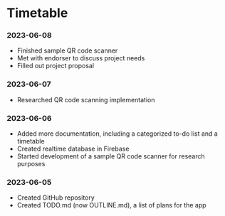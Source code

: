 # Timetable
### 2023-06-08
- Finished sample QR code scanner
- Met with endorser to discuss project needs
- Filled out project proposal

### 2023-06-07
- Researched QR code scanning implementation

### 2023-06-06
- Added more documentation, including a categorized to-do list and a timetable
- Created realtime database in Firebase
- Started development of a sample QR code scanner for research purposes

### 2023-06-05
- Created GitHub repository
- Created TODO.md (now OUTLINE.md), a list of plans for the app